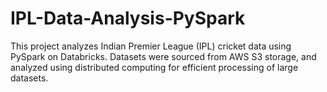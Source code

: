# IPL-Data-Analysis-PySpark
This project analyzes Indian Premier League (IPL) cricket data using PySpark on Databricks. Datasets were sourced from AWS S3 storage, and analyzed using distributed computing for efficient processing of large datasets.
